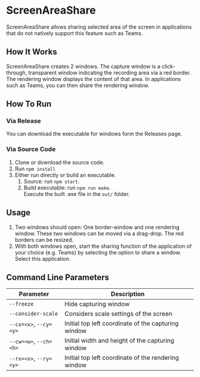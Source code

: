 # ScreenAreaShare

ScreenAreaShare allows sharing selected area of the screen in applications that do not natively support this feature such as Teams.

## How It Works
ScreenAreaShare creates 2 windows. The capture window is a click-through, transparent window indicating the recording area via a red border.
The rendering window displays the content of that area. In applications such as Teams, you can then share the rendering window.

## How To Run
### Via Release
You can download the executable for windows form the Releases page.
### Via Source Code
1. Clone or download the source code.
2. Run `npm install`
3. Either run directly or build an executable.
    1. Source: run `npm start`.
    2. Build executable: run `npm run make`.  
    Execute the built .exe file in the `out/` folder.

## Usage
1. Two windows should open: One border-window and one rendering window. These two windows can be moved via a drag-drop. The red borders can be resized.
2. With both windows open, start the sharing function of the application of your choice (e.g. Teams) by selecting the option to share a window. Select this application.

## Command Line Parameters
|Parameter|Description|
|-|-|
|`--freeze`|Hide capturing window|
|`--consider-scale`|Considers scale settings of the screen|
|`--cx=<x>`, `--cy=<y>`|Initial top left coordinate of the capturing window|
|`--cw=<w>`, `--ch=<h>`|Initial width and height of the capturing window|
|`--rx=<x>`, `--ry=<y>`|Initial top left coordinate of the rendering window|
